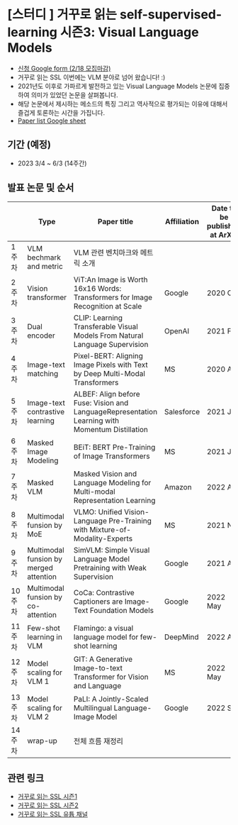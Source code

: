 # [스터디 ] 거꾸로 읽는 self-supervised-learning 시즌3: Visual Language Models

- [신청 Google form (2/18 모집마감)](https://forms.gle/f7ZmUkfxNxBT1VUD8)
- 거꾸로 읽는 SSL 이번에는 VLM 분야로 넘어 왔습니다! :)
- 2021년도 이후로 가파르게 발전하고 있는 Visual Language Models 논문에 집중하여 의미가 있었던 논문을 살펴봅니다. 
- 해당 논문에서 제시하는 메소드의 특징 그리고 역사적으로 평가되는 이유에 대해서 즐겁게 토론하는 시간을 가집니다. 
- [Paper list Google sheet](https://docs.google.com/spreadsheets/d/1P-pACgU9G0xq6M9Gufad-3tLUBavSMyUL0NIdd6TVH8/edit#gid=542739927)

## 기간 (예정)
- 2023 3/4 ~ 6/3 (14주간)

## 발표 논문 및 순서
  | Type | Paper title | Affiliation | Date to be published at ArXiv | Speaker
-- | -- | -- | -- | -- | --
1 주차 | VLM bechmark and metric | VLM 관련 벤치마크와 메트릭 소개 |   |   | 강재욱
2 주차 | Vision transformer | ViT:An Image is Worth 16x16 Words: Transformers for Image Recognition at Scale | Google | 2020 Oct | 이인규
3 주차 | Dual encoder | CLIP: Learning Transferable Visual Models From Natural Language Supervision | OpenAI | 2021 Feb |  김희은
4 주차 | Image-text matching | Pixel-BERT: Aligning Image Pixels with Text by Deep Multi-Modal Transformers | MS | 2020 Apr |  신성호
5 주차 | Image-text contrastive learning | ALBEF: Align before Fuse: Vision and LanguageRepresentation Learning with Momentum Distillation | Salesforce |  2021 Jul |  이유경
6 주차 | Masked Image Modeling | BEiT: BERT Pre-Training of Image Transformers | MS | 2021 Jun | 박민지
7 주차 | Masked VLM | Masked Vision and Language Modeling for Multi-modal Representation Learning | Amazon | 2022 Aug |  김강민
8 주차 | Multimodal funsion by MoE | VLMO: Unified Vision-Language Pre-Training with Mixture-of-Modality-Experts | MS | 2021 Nov |  백혜림
9 주차 | Multimodal funsion by merged attention | SimVLM: Simple Visual Language Model Pretraining with Weak Supervision | Google | 2021 Aug |  정윤성
10 주차 | Multimodal funsion by  co-attention | CoCa: Contrastive Captioners are Image-Text Foundation Models | Google | 2022 May |  김승우
11 주차 | Few-shot learning in VLM | Flamingo: a visual language model for few-shot learning | DeepMind | 2022 Apr |  조성국
12 주차 | Model scaling for VLM 1 | GIT: A Generative Image-to-text Transformer for Vision and Language | MS | 2022 May |  김기범
13 주차 | Model scaling for VLM 2 | PaLI: A Jointly-Scaled Multilingual Language-Image Model | Google | 2022 Sep |  이영수
14 주차 | wrap-up | 전체 흐름 재정리 |   |   | 강재욱


## 관련 링크
- [거꾸로 읽는 SSL 시즌1](https://youtube.com/playlist?list=PLMSTs9nojhszOnaAwOg42NEsH_Jn6405o)
- [거꾸로 읽는 SSL 시즌2](https://youtube.com/playlist?list=PLMSTs9nojhszeFer8gYnEI5yA5JenWzEA)
- [거꾸로 읽는 SSL 유튭 채널](https://www.youtube.com/channel/UCTwcUmKhqeBhG0rQHkPVP6Q)
